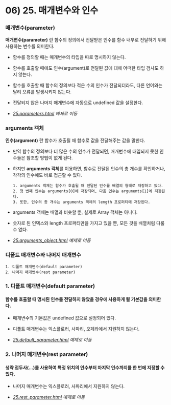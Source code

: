 # 06) 25. 매개변수와 인수

### 매개변수(parameter)
**매개변수(parameter)** 란 함수의 정의에서 전달받은 인수를 함수 내부로 전달하기 위해 사용하는 변수를 의미한다.

- 함수를 정의할 때는 매개변수의 타입을 따로 명시하지 않는다.

- 함수를 호출할 때에도 인수(argument)로 전달된 값에 대해 어떠한 타입 검사도 하지 않는다.

- 함수를 호출할 때 함수의 정의보다 적은 수의 인수가 전달되더라도, 다른 언어와는 달리 오류를 발생시키지 않는다.

- 전달되지 않은 나머지 매개변수에 자동으로 undefined 값을 설정한다.

- _[25.parameters.html](https://github.com/DaaEun/Studying-JavaScript/blob/main/section06.function/section06.example/25.parameters.html) 예제로 이동_

### arguments 객체
**인수(argument)** 란 함수가 호출될 때 함수로 값을 전달해주는 값을 말한다.

- 만약 함수의 정의보다 더 많은 수의 인수가 전달되면, 매개변수에 대입되지 못한 인수들은 참조할 방법이 없게 된다.

- 하지만 **arguments 객체**를 이용하면, 
함수로 전달된 인수의 총 개수를 확인하거나, 각각의 인수에도 바로 접근할 수 있다.

      1. arguments 객체는 함수가 호출될 때 전달된 인수를 배열의 형태로 저장하고 있다.
      2. 첫 번째 인수는 arguments[0]에 저장되며, 다음 인수는 arguments[1]에 저장된다.
      3. 또한, 인수의 총 개수는 arguments 객체의 length 프로퍼티에 저장된다.

- arguments 객체는 배열과 비슷할 뿐, 실제로 Array 객체는 아니다.

- 숫자로 된 인덱스와 length 프로퍼티만을 가지고 있을 뿐, 모든 것을 배열처럼 다룰 수 없다.

- _[25.arguments_object.html](https://github.com/DaaEun/Studying-JavaScript/blob/main/section06.function/section06.example/25.arguments_object.html) 예제로 이동_

### 디폴트 매개변수와 나머지 매개변수

	1. 디폴트 매개변수(default parameter)
	2. 나머지 매개변수(rest parameter)

### 1. 디폴트 매개변수(default parameter)
#### 함수를 호출할 때 명시된 인수를 전달하지 않았을 경우에 사용하게 될 기본값을 의미한다.

- 매개변수의 기본값은 undefined 값으로 설정되어 있다.

- 디폴트 매개변수는 익스플로러, 사파리, 오페라에서 지원하지 않는다.

- _[25.default_parameter.html](https://github.com/DaaEun/Studying-JavaScript/blob/main/section06.function/section06.example/25.default_parameter.html) 예제로 이동_

### 2. 나머지 매개변수(rest parameter)
#### 생략 접두사(...)를 사용하여 특정 위치의 인수부터 마지막 인수까지를 한 번에 지정할 수 있다.

- 나머지 매개변수는 익스플로러, 사파리에서 지원하지 않는다.

- _[25.rest_parameter.html](https://github.com/DaaEun/Studying-JavaScript/blob/main/section06.function/section06.example/25.rest_parameter.html) 예제로 이동_
